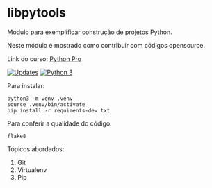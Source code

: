 # libpytools
Módulo para exemplificar construção de projetos Python.

Neste módulo é mostrado como contribuir com códigos opensource.

Link do curso: [Python Pro](http://python.pro.br/)


[![Updates](https://pyup.io/repos/github/gabrieldcpadilha/libpytools/shield.svg)](https://pyup.io/repos/github/gabrieldcpadilha/libpytools/)
[![Python 3](https://pyup.io/repos/github/gabrieldcpadilha/libpytools/python-3-shield.svg)](https://pyup.io/repos/github/gabrieldcpadilha/libpytools/)

Para instalar:
```console
python3 -m venv .venv
source .venv/bin/activate
pip install -r requiments-dev.txt
```

Para conferir a qualidade do código:
```console
flake8
```

Tópicos abordados:

1. Git
2. Virtualenv
3. Pip
